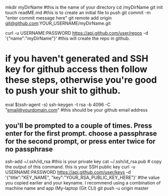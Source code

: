mkdir myDirName    #this is the name of your directory
cd /myDirName
git init
touch readME.md   #this is to create an initial file to push
git commit -m "enter commit message here"
git remote add origin git@github.com:YOUR_USERNAME/myDirName.git

curl -u USERNAME:PASSWORD https://api.github.com/user/repos -d\
 '{"name":"myDirName"}' #this will create the repo in github.

# if you haven't generated and SSH key for github access then follow these steps, otherwise you're good to push your shit to github.
eval $(ssh-agent -s)
ssh-keygen -t rsa -b 4096 -C "email@yourdomain.com" #this should be your github email address
## you'll be prompted to a couple of times. Press enter for the first prompt. choose a passphrase for the second prompt, or press enter twice for no passphrase
ssh-add ~/.ssh/id_rsa   #this is your private key
cat ~/.ssh/id_rsa.pub   # copy the output of this command. this is your SSH public key
curl -u USERNAME:PASSWORD https://api.github.com/user/keys -d '{"title":"KEY_NAME", "key":"YOUR_RSA_PUBLIC_KEY_HERE"}'   #the value you copied earlier and your keyname. I recommend using a combination of machine name and app (My-laptop (Git CLI)
git push -u origin master

